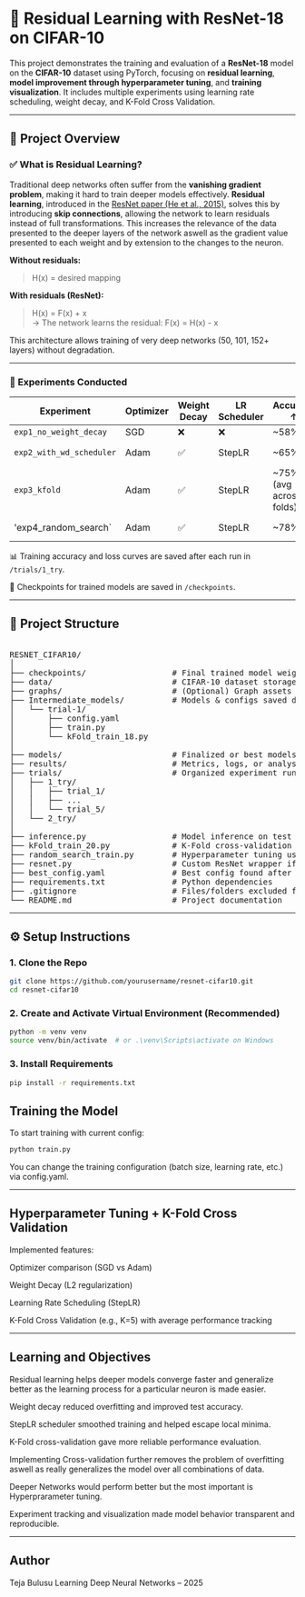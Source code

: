 # 🧠 Residual Learning with ResNet-18 on CIFAR-10

This project demonstrates the training and evaluation of a **ResNet-18** model on the **CIFAR-10** dataset using PyTorch, focusing on **residual learning**, **model improvement through hyperparameter tuning**, and **training visualization**. It includes multiple experiments using learning rate scheduling, weight decay, and K-Fold Cross Validation.

---

## 📌 Project Overview

### ✅ What is Residual Learning?

Traditional deep networks often suffer from the **vanishing gradient problem**, making it hard to train deeper models effectively. **Residual learning**, introduced in the [ResNet paper (He et al., 2015)](https://arxiv.org/abs/1512.03385), solves this by introducing **skip connections**, allowing the network to learn residuals instead of full transformations. This increases the relevance of the data presented to the deeper layers of the network aswell as the gradient value presented to each weight and by extension to the changes to the neuron. 

**Without residuals:**
> H(x) = desired mapping

**With residuals (ResNet):**
> H(x) = F(x) + x  
> → The network learns the residual: F(x) = H(x) - x

This architecture allows training of very deep networks (50, 101, 152+ layers) without degradation.

---

### 🧪 Experiments Conducted

| Experiment              | Optimizer | Weight Decay | LR Scheduler | Accuracy ↑ | Notes                               |
|-------------------------|-----------|--------------|--------------|------------|-------------------------------------|
| `exp1_no_weight_decay`  | SGD       | ❌           | ❌           | ~58%       | Baseline                            |
| `exp2_with_wd_scheduler`| Adam      | ✅           | StepLR       | ~65%       | Improved generalization             |
| `exp3_kfold`            | Adam      | ✅           | StepLR       | ~75% (avg across folds) | Better model stability |
| 'exp4_random_search`    | Adam      | ✅           | StepLR       | ~78%       | Hyperparameter Tuning              |

📊 Training accuracy and loss curves are saved after each run in `/trials/1_try`.

📂 Checkpoints for trained models are saved in `/checkpoints`.

---

## 🔧 Project Structure
<Pre>

RESNET_CIFAR10/
│
├── checkpoints/                  # Final trained model weights
├── data/                         # CIFAR-10 dataset storage
├── graphs/                       # (Optional) Graph assets for reports
├── Intermediate_models/          # Models & configs saved during training
│   └── trial-1/
│       ├── config.yaml
│       ├── train.py
│       └── kFold_train_18.py
│
├── models/                       # Finalized or best models
├── results/                      # Metrics, logs, or analysis outputs
├── trials/                       # Organized experiment runs
│   ├── 1_try/
│   │   ├── trial_1/
│   │   ├── ...
│   │   └── trial_5/
│   └── 2_try/
│
├── inference.py                  # Model inference on test images
├── kFold_train_20.py             # K-Fold cross-validation training script
├── random_search_train.py        # Hyperparameter tuning using random search
├── resnet.py                     # Custom ResNet wrapper if used
├── best_config.yaml              # Best config found after tuning
├── requirements.txt              # Python dependencies
├── .gitignore                    # Files/folders excluded from Git
└── README.md                     # Project documentation
</Pre>



---

## ⚙️ Setup Instructions

### 1. Clone the Repo
```bash
git clone https://github.com/yourusername/resnet-cifar10.git
cd resnet-cifar10
```
### 2. Create and Activate Virtual Environment (Recommended)
```bash
python -m venv venv
source venv/bin/activate  # or .\venv\Scripts\activate on Windows
```

### 3. Install Requirements
```bash
pip install -r requirements.txt
```
## Training the Model
To start training with current config:

```bash
python train.py
```
You can change the training configuration (batch size, learning rate, etc.) via config.yaml.

---

## Hyperparameter Tuning + K-Fold Cross Validation
Implemented features:

 Optimizer comparison (SGD vs Adam)

 Weight Decay (L2 regularization)

 Learning Rate Scheduling (StepLR)

 K-Fold Cross Validation (e.g., K=5) with average performance tracking

 ---

 ## Learning and Objectives

Residual learning helps deeper models converge faster and generalize better as the learning process for a particular neuron is made easier.

Weight decay reduced overfitting and improved test accuracy.

StepLR scheduler smoothed training and helped escape local minima.

K-Fold cross-validation gave more reliable performance evaluation.

Implementing Cross-validation further removes the problem of overfitting aswell as really generalizes the model over all combinations of data.

Deeper Networks would perform better but the most important is Hyperprarameter tuning.

Experiment tracking and visualization made model behavior transparent and reproducible.

---

## Author
Teja Bulusu
Learning Deep Neural Networks – 2025



